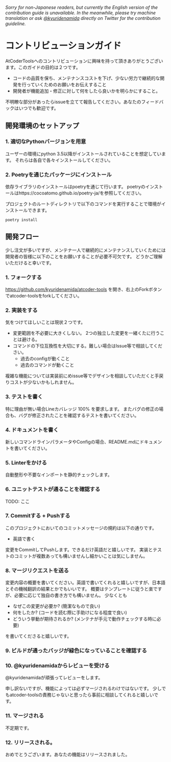 _Sorry for non-Japanese readers, but currently the English version of the contribution guide is unavailable.
In the meanwhile, please try machine translation or ask [@kyuridenamida](https://twitter.com/kyuridenamida) directly on Twitter for the contribution guideline._ 

# コントリビューションガイド

AtCoderToolsへのコントリビューションに興味を持って頂きありがとうございます。このガイドの目的は２つです。

- コードの品質を保ち、メンテナンスコストを下げ、少ない労力で継続的な開発を行っていくためのお願いをお伝えすること
- 開発者が機能追加・修正に対して何をしたら良いかを明らかにすること。

不明瞭な部分があったらissueを立てて報告してください。あなたのフィードバックはいつでも歓迎です。

## 開発環境のセットアップ

### 1. 適切なPythonバージョンを用意

ユーザーの環境にpython 3.5以降がインストールされていることを想定しています。
それらは各自で各々インストールしてください。

### 2. Poetryを通じたパッケージにインストール
依存ライブラリのインストールはpoetryを通じて行います。
poetryのインストールはhttps://cocoatomo.github.io/poetry-ja/を参照してください。

プロジェクトのルートディレクトリで以下のコマンドを実行することで環境がインストールできます。
```
poetry install
```

## 開発フロー

少し注文が多いですが、メンテナ一人で継続的にメンテナンスしていくためには開発者の皆様に以下のことをお願いすることが必要不可欠です。
どうかご理解いただけると幸いです。

### 1. フォークする

https://github.com/kyuridenamida/atcoder-tools を開き、右上のForkボタンでatcoder-toolsをforkしてください。

### 2. 実装をする

気をつけてほしいことは現状２つです。

- 変更範囲を不必要に大きくしない。 2つの独立した変更を一緒くたに行うことは避ける。
- コマンドの下位互換性を大切にする。難しい場合はIssue等で相談してください。
    - 過去のconfigが動くこと
    - 過去のコマンドが動くこと
    
複雑な機能については実装前にめissue等でデザインを相談していただくと手戻りコストが少ないかもしれません。

### 3. テストを書く

特に理由が無い場合Lineカバレッジ 100% を要求します。
またバグの修正の場合も、バグが修正されたことを確認するテストを書いてください。

### 4. ドキュメントを書く
新しいコマンドラインパラメータやConfigの場合、README.mdにドキュメントを書いてください。

### 5. Linterをかける
自動整形や不要なインポートを静的チェックします。

### 6. ユニットテストが通ることを確認する
TODO: ここ

### 7. Commitする + Pushする

このプロジェクトにおいてのコミットメッセージの規約は以下の通りです。
- 英語で書く

変更をCommitしてPushします。できるだけ英語だと嬉しいです。
実装とテストのコミットが複数あっても構いませんし細かいことは気にしません。

### 8. マージリクエストを送る

変更内容の概要を書いてください。英語で書いてくれると嬉しいですが、日本語とその機械翻訳の結果とかでもいいです。
概要はテンプレートに従うと楽ですが、必要に応じて独自の書き方でも構いません。
少なくとも

- なぜこの変更が必要か? (簡潔なもので良い)
- 何をしたか? (コードを読む際に手助けになる程度で良い)
- どういう挙動が期待されるか? (メンテナが手元で動作チェックする時に必要)

を書いてくださると嬉しいです。

### 9. ビルドが通ったバッジが緑色になっていることを確認する

### 10. @kyuridenamidaからレビューを受ける
@kyuridenamidaが頑張ってレビューをします。

申し訳ないですが、機能によっては必ずマージされるわけではないです。
少しでもatcoder-toolsの責務じゃないと思ったら事前に相談してくれると嬉しいです。

### 11. マージされる
不定期です。

### 12. リリースされる。
おめでとうございます。あなたの機能はリリースされました。
